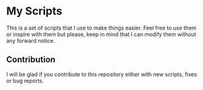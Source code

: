 # My Scripts

This is a set of scripts that I use to make things easier. Feel free to use them
or inspire with them but please, keep in mind that I can modify them without
any forward notice. 

## Contribution

I will be glad if you contribute to this repository either with new scripts,
fixes or bug reports.
